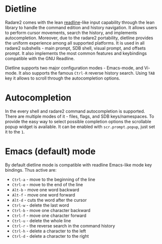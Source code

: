 # Dietline

Radare2 comes with the lean [readline](https://en.wikipedia.org/wiki/GNU_Readline)-like input capability through the lean library to handle the
command edition and history navigation. It allows users to perform cursor movements, search the
history, and implements autocompletion. Moreover, due to the radare2 portability, dietline provides
the uniform experience among all supported platforms. It is used in all radare2 subshells - main
prompt, SDB shell, visual prompt, and offsets prompt. It also implements the most common features
and keybindings compatible with the GNU Readline.

Dietline supports two major configuration modes - Emacs-mode, and Vi-mode. It also supports the
famous `Ctrl-R` reverse history search. Using `TAB` key it allows to scroll through the
autocompletion options.

# Autocompletion

In the every shell and radare2 command autocompletion is supported. There are multiple modes of it -
files, flags, and SDB keys/namespaces. To provide the easy way to select possible completion options
the scrollable popup widget is available. It can be enabled with `scr.prompt.popup`, just set it to
the `1`.

# Emacs (default) mode

By default dietline mode is compatible with readline Emacs-like mode key bindings. Thus active are:
- `Ctrl-a` - move to the beginning of the line
- `Ctrl-e` - move to the end of the line
- `Alt-b` - move one word backward
- `Alt-f` - move one word forward
- `Alt-d` - cuts the word after the cursor
- `Ctrl-w` - delete the last word
- `Ctrl-b` - move one character backward
- `Ctrl-f` - move one character forward
- `Ctrl-u` - delete the whole line
- `Ctrl-r` - the reverse search in the command history
- `Ctrl-h` - delete a character to the left
- `Ctrl-d` - delete a character to the right



